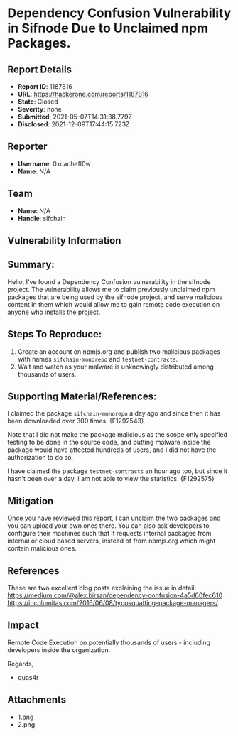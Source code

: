 # Dependency Confusion Vulnerability in Sifnode Due to Unclaimed npm Packages.

## Report Details
- **Report ID**: 1187816
- **URL**: https://hackerone.com/reports/1187816
- **State**: Closed
- **Severity**: none
- **Submitted**: 2021-05-07T14:31:38.779Z
- **Disclosed**: 2021-12-09T17:44:15.723Z

## Reporter
- **Username**: 0xcachefl0w
- **Name**: N/A

## Team
- **Name**: N/A
- **Handle**: sifchain

## Vulnerability Information
## Summary:
Hello,
I've found a Dependency Confusion vulnerability in the sifnode project. The vulnerability allows me to claim previously unclaimed npm packages that are being used by the sifnode project, and serve malicious content in them which would allow me to gain remote code execution on anyone who installs the project.

## Steps To Reproduce:
1. Create an account on npmjs.org and publish two malicious packages with names `sifchain-monorepo` and `testnet-contracts`.
2. Wait and watch as your malware is unknowingly distributed among thousands of users.

## Supporting Material/References:
I claimed the package `sifchain-monorepo` a day ago and since then it has been downloaded over 300 times.
{F1292543}

Note that I did not make the package malicious as the scope only specified testing to be done in the source code, and putting malware inside the package would have affected hundreds of users, and I did not have the authorization to do so.

I have claimed the package `testnet-contracts` an hour ago too, but since it hasn't been over a day, I am not able to view the statistics.
{F1292575}

## Mitigation
Once you have reviewed this report, I can unclaim the two packages and you can upload your own ones there. You can also ask developers to configure their machines such that it requests internal packages from internal or cloud based servers, instead of from npmjs.org which might contain malicious ones. 

## References
These are two excellent blog posts explaining the issue in detail:
https://medium.com/@alex.birsan/dependency-confusion-4a5d60fec610
https://incolumitas.com/2016/06/08/typosquatting-package-managers/

## Impact

Remote Code Execution on potentially thousands of users - including developers inside the organization.

Regards,
- quas4r

## Attachments
- 1.png
- 2.png
